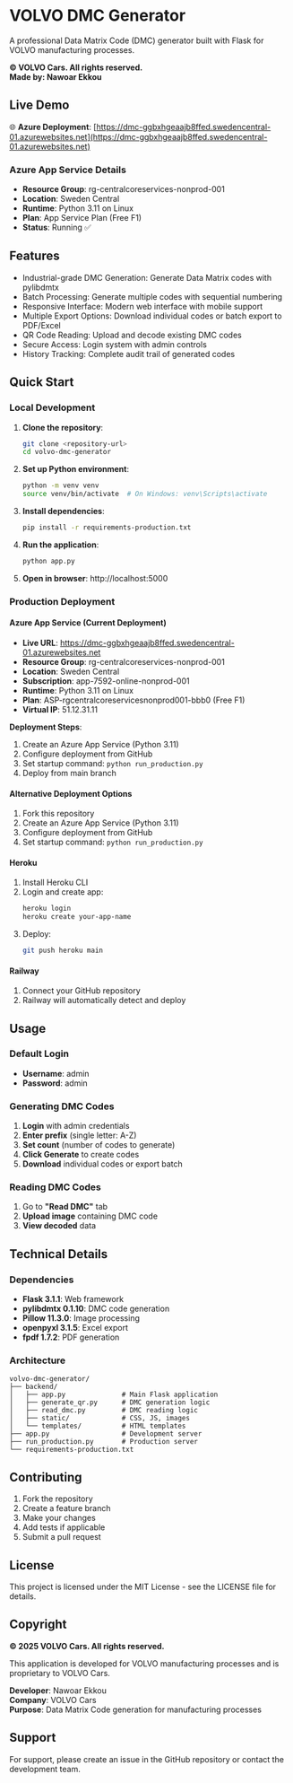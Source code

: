 # VOLVO DMC Generator

A professional Data Matrix Code (DMC) generator built with Flask for VOLVO manufacturing processes.

**© VOLVO Cars. All rights reserved.**  
**Made by: Nawoar Ekkou**

## Live Demo

🌐 **Azure Deployment**: [https://dmc-ggbxhgeaajb8ffed.swedencentral-01.azurewebsites.net](https://dmc-ggbxhgeaajb8ffed.swedencentral-01.azurewebsites.net)

### Azure App Service Details
- **Resource Group**: rg-centralcoreservices-nonprod-001
- **Location**: Sweden Central
- **Runtime**: Python 3.11 on Linux
- **Plan**: App Service Plan (Free F1)
- **Status**: Running ✅

## Features

- Industrial-grade DMC Generation: Generate Data Matrix codes with pylibdmtx
- Batch Processing: Generate multiple codes with sequential numbering
- Responsive Interface: Modern web interface with mobile support
- Multiple Export Options: Download individual codes or batch export to PDF/Excel
- QR Code Reading: Upload and decode existing DMC codes
- Secure Access: Login system with admin controls
- History Tracking: Complete audit trail of generated codes

## Quick Start

### Local Development

1. **Clone the repository**:
   ```bash
   git clone <repository-url>
   cd volvo-dmc-generator
   ```

2. **Set up Python environment**:
   ```bash
   python -m venv venv
   source venv/bin/activate  # On Windows: venv\Scripts\activate
   ```

3. **Install dependencies**:
   ```bash
   pip install -r requirements-production.txt
   ```

4. **Run the application**:
   ```bash
   python app.py
   ```

5. **Open in browser**: http://localhost:5000

### Production Deployment

#### Azure App Service (Current Deployment)
- **Live URL**: https://dmc-ggbxhgeaajb8ffed.swedencentral-01.azurewebsites.net
- **Resource Group**: rg-centralcoreservices-nonprod-001
- **Location**: Sweden Central
- **Subscription**: app-7592-online-nonprod-001
- **Runtime**: Python 3.11 on Linux
- **Plan**: ASP-rgcentralcoreservicesnonprod001-bbb0 (Free F1)
- **Virtual IP**: 51.12.31.11

**Deployment Steps**:
1. Create an Azure App Service (Python 3.11)
2. Configure deployment from GitHub
3. Set startup command: `python run_production.py`
4. Deploy from main branch

#### Alternative Deployment Options
1. Fork this repository
2. Create an Azure App Service (Python 3.11)
3. Configure deployment from GitHub
4. Set startup command: `python run_production.py`

#### Heroku
1. Install Heroku CLI
2. Login and create app:
   ```bash
   heroku login
   heroku create your-app-name
   ```
3. Deploy:
   ```bash
   git push heroku main
   ```

#### Railway
1. Connect your GitHub repository
2. Railway will automatically detect and deploy

## Usage

### Default Login
- **Username**: admin
- **Password**: admin

### Generating DMC Codes

1. **Login** with admin credentials
2. **Enter prefix** (single letter: A-Z)
3. **Set count** (number of codes to generate)
4. **Click Generate** to create codes
5. **Download** individual codes or export batch

### Reading DMC Codes

1. Go to **"Read DMC"** tab
2. **Upload image** containing DMC code
3. **View decoded** data

## Technical Details

### Dependencies

- **Flask 3.1.1**: Web framework
- **pylibdmtx 0.1.10**: DMC code generation
- **Pillow 11.3.0**: Image processing
- **openpyxl 3.1.5**: Excel export
- **fpdf 1.7.2**: PDF generation

### Architecture

```
volvo-dmc-generator/
├── backend/
│   ├── app.py              # Main Flask application
│   ├── generate_qr.py      # DMC generation logic
│   ├── read_dmc.py         # DMC reading logic
│   ├── static/             # CSS, JS, images
│   └── templates/          # HTML templates
├── app.py                  # Development server
├── run_production.py       # Production server
└── requirements-production.txt
```

## Contributing

1. Fork the repository
2. Create a feature branch
3. Make your changes
4. Add tests if applicable
5. Submit a pull request

## License

This project is licensed under the MIT License - see the LICENSE file for details.

## Copyright

**© 2025 VOLVO Cars. All rights reserved.**

This application is developed for VOLVO manufacturing processes and is proprietary to VOLVO Cars.

**Developer**: Nawoar Ekkou  
**Company**: VOLVO Cars  
**Purpose**: Data Matrix Code generation for manufacturing processes  

## Support

For support, please create an issue in the GitHub repository or contact the development team.
